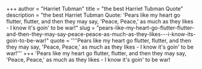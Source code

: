 +++
author = "Harriet Tubman"
title = "the best Harriet Tubman Quote"
description = "the best Harriet Tubman Quote: 'Pears like my heart go flutter, flutter, and then they may say, 'Peace, Peace,' as much as they likes - I know it's goin' to be war!"
slug = "pears-like-my-heart-go-flutter-flutter-and-then-they-may-say-peace-peace-as-much-as-they-likes---i-know-its-goin-to-be-war!"
quote = ''''Pears like my heart go flutter, flutter, and then they may say, 'Peace, Peace,' as much as they likes - I know it's goin' to be war!'''
+++
'Pears like my heart go flutter, flutter, and then they may say, 'Peace, Peace,' as much as they likes - I know it's goin' to be war!
